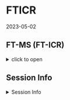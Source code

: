 FTICR
================
2023-05-02

## FT-MS (FT-ICR)

<details>
<summary>
click to open
</summary>

### FTICR Van krevelen diagrams:

<details>
<summary>
click to open
</summary>

![](FTICR_files/figure-gfm/unnamed-chunk-1-1.png)<!-- -->

![](FTICR_files/figure-gfm/unnamed-chunk-2-1.png)<!-- -->![](FTICR_files/figure-gfm/unnamed-chunk-2-2.png)<!-- -->![](FTICR_files/figure-gfm/unnamed-chunk-2-3.png)<!-- -->
</details>

### FTICR Common vs unique peaks by treatment:

<details>
<summary>
click to open
</summary>
<details>
<summary>
click to open
</summary>

![](FTICR_files/figure-gfm/unnamed-chunk-3-1.png)<!-- -->![](FTICR_files/figure-gfm/unnamed-chunk-3-2.png)<!-- -->

| Class              |  -2 |  -6 |
|:-------------------|----:|----:|
| aliphatic          | 439 | 202 |
| aromatic           |  24 |  31 |
| condensed aromatic |  16 |  11 |
| unsaturated/lignin |  87 | 137 |

![](FTICR_files/figure-gfm/unnamed-chunk-3-3.png)<!-- -->

| Class              | Pre |   2 |   4 |   6 |   8 |  10 |
|:-------------------|----:|----:|----:|----:|----:|----:|
| aliphatic          |  47 |  53 |  16 |   9 |  14 |   9 |
| aromatic           |  12 |   2 |   2 |   1 |   2 |  NA |
| condensed aromatic |   2 |   4 |  NA |  NA |   4 |  NA |
| unsaturated/lignin |  31 |  10 |   7 |   3 |   7 |   1 |

![](FTICR_files/figure-gfm/unnamed-chunk-3-4.png)<!-- -->

    ## NULL

| Class              | -2_Pre | -6_Pre | -2_2 | -6_2 | -2_4 | -6_4 | -2_6 | -6_6 | -2_8 | -6_8 | -2_10 | -6_10 |
|:-------------------|-------:|-------:|-----:|-----:|-----:|-----:|-----:|-----:|-----:|-----:|------:|------:|
| aliphatic          |     34 |      7 |   51 |    2 |   16 |   NA |    9 |   NA |   13 |    1 |     9 |    NA |
| aromatic           |      9 |      3 |    2 |   NA |    1 |    1 |   NA |    1 |    2 |   NA |    NA |    NA |
| condensed aromatic |      2 |     NA |    4 |   NA |   NA |   NA |   NA |   NA |    4 |   NA |    NA |    NA |
| unsaturated/lignin |     20 |      5 |    9 |    1 |    6 |    1 |    2 |    1 |    6 |    1 |    NA |     1 |

</details>
<details>
<summary>
click to open
</summary>

![](FTICR_files/figure-gfm/unnamed-chunk-4-1.png)<!-- -->![](FTICR_files/figure-gfm/unnamed-chunk-4-2.png)<!-- -->

| Class              |  -2 |  -6 |
|:-------------------|----:|----:|
| aliphatic          | 145 | 123 |
| aromatic           |  13 |  30 |
| condensed aromatic |   8 |   9 |
| unsaturated/lignin |  72 | 112 |

![](FTICR_files/figure-gfm/unnamed-chunk-4-3.png)<!-- -->

| Class              | Pre |   2 |   4 |   6 |   8 |  10 |
|:-------------------|----:|----:|----:|----:|----:|----:|
| aliphatic          |  26 |   6 |   6 |   3 |  10 |   1 |
| aromatic           |  10 |  NA |   1 |   1 |   2 |  NA |
| condensed aromatic |   1 |  NA |  NA |  NA |   4 |  NA |
| unsaturated/lignin |  27 |   2 |   7 |   3 |   6 |   1 |

![](FTICR_files/figure-gfm/unnamed-chunk-4-4.png)<!-- -->

    ## NULL

| Class              | -2_Pre | -6_Pre | -2_2 | -6_2 | -2_4 | -6_4 | -2_6 | -6_6 | -2_8 | -6_8 | -6_10 |
|:-------------------|-------:|-------:|-----:|-----:|-----:|-----:|-----:|-----:|-----:|-----:|------:|
| aliphatic          |     13 |     10 |    3 |    3 |    6 |   NA |    2 |    1 |    9 |    1 |     1 |
| aromatic           |      7 |      3 |   NA |   NA |   NA |    1 |   NA |    1 |    2 |   NA |    NA |
| condensed aromatic |      1 |     NA |   NA |   NA |   NA |   NA |   NA |   NA |    4 |   NA |    NA |
| unsaturated/lignin |     15 |      6 |    1 |    1 |    7 |   NA |    2 |    1 |    5 |    1 |     1 |

</details>
<details>
<summary>
click to open
</summary>
![](FTICR_files/figure-gfm/unnamed-chunk-5-1.png)<!-- -->![](FTICR_files/figure-gfm/unnamed-chunk-5-2.png)<!-- -->
<table>
<thead>
<tr>
<th style="text-align:left;">
Class
</th>
<th style="text-align:right;">
-2
</th>
<th style="text-align:right;">
-6
</th>
</tr>
</thead>
<tbody>
<tr>
<td style="text-align:left;">
aliphatic
</td>
<td style="text-align:right;">
405
</td>
<td style="text-align:right;">
196
</td>
</tr>
<tr>
<td style="text-align:left;">
aromatic
</td>
<td style="text-align:right;">
21
</td>
<td style="text-align:right;">
3
</td>
</tr>
<tr>
<td style="text-align:left;">
condensed aromatic
</td>
<td style="text-align:right;">
16
</td>
<td style="text-align:right;">
3
</td>
</tr>
<tr>
<td style="text-align:left;">
unsaturated/lignin
</td>
<td style="text-align:right;">
76
</td>
<td style="text-align:right;">
59
</td>
</tr>
</tbody>
</table>
![](FTICR_files/figure-gfm/unnamed-chunk-5-3.png)<!-- -->
<table>
<thead>
<tr>
<th style="text-align:left;">
Class
</th>
<th style="text-align:right;">
Pre
</th>
<th style="text-align:right;">
2
</th>
<th style="text-align:right;">
4
</th>
<th style="text-align:right;">
6
</th>
<th style="text-align:right;">
8
</th>
<th style="text-align:right;">
10
</th>
</tr>
</thead>
<tbody>
<tr>
<td style="text-align:left;">
aliphatic
</td>
<td style="text-align:right;">
27
</td>
<td style="text-align:right;">
57
</td>
<td style="text-align:right;">
14
</td>
<td style="text-align:right;">
9
</td>
<td style="text-align:right;">
12
</td>
<td style="text-align:right;">
9
</td>
</tr>
<tr>
<td style="text-align:left;">
aromatic
</td>
<td style="text-align:right;">
7
</td>
<td style="text-align:right;">
3
</td>
<td style="text-align:right;">
1
</td>
<td style="text-align:right;">
NA
</td>
<td style="text-align:right;">
1
</td>
<td style="text-align:right;">
NA
</td>
</tr>
<tr>
<td style="text-align:left;">
condensed aromatic
</td>
<td style="text-align:right;">
3
</td>
<td style="text-align:right;">
6
</td>
<td style="text-align:right;">
NA
</td>
<td style="text-align:right;">
NA
</td>
<td style="text-align:right;">
NA
</td>
<td style="text-align:right;">
NA
</td>
</tr>
<tr>
<td style="text-align:left;">
unsaturated/lignin
</td>
<td style="text-align:right;">
14
</td>
<td style="text-align:right;">
19
</td>
<td style="text-align:right;">
3
</td>
<td style="text-align:right;">
1
</td>
<td style="text-align:right;">
2
</td>
<td style="text-align:right;">
2
</td>
</tr>
</tbody>
</table>

![](FTICR_files/figure-gfm/unnamed-chunk-5-4.png)<!-- -->

    ## NULL

<table>
<thead>
<tr>
<th style="text-align:left;">
Class
</th>
<th style="text-align:right;">
-2_Pre
</th>
<th style="text-align:right;">
-6_Pre
</th>
<th style="text-align:right;">
-2_2
</th>
<th style="text-align:right;">
-6_2
</th>
<th style="text-align:right;">
-2_4
</th>
<th style="text-align:right;">
-6_4
</th>
<th style="text-align:right;">
-2_6
</th>
<th style="text-align:right;">
-2_8
</th>
<th style="text-align:right;">
-2_10
</th>
</tr>
</thead>
<tbody>
<tr>
<td style="text-align:left;">
aliphatic
</td>
<td style="text-align:right;">
23
</td>
<td style="text-align:right;">
1
</td>
<td style="text-align:right;">
56
</td>
<td style="text-align:right;">
1
</td>
<td style="text-align:right;">
14
</td>
<td style="text-align:right;">
NA
</td>
<td style="text-align:right;">
9
</td>
<td style="text-align:right;">
12
</td>
<td style="text-align:right;">
9
</td>
</tr>
<tr>
<td style="text-align:left;">
aromatic
</td>
<td style="text-align:right;">
6
</td>
<td style="text-align:right;">
1
</td>
<td style="text-align:right;">
3
</td>
<td style="text-align:right;">
NA
</td>
<td style="text-align:right;">
1
</td>
<td style="text-align:right;">
NA
</td>
<td style="text-align:right;">
NA
</td>
<td style="text-align:right;">
1
</td>
<td style="text-align:right;">
NA
</td>
</tr>
<tr>
<td style="text-align:left;">
condensed aromatic
</td>
<td style="text-align:right;">
3
</td>
<td style="text-align:right;">
NA
</td>
<td style="text-align:right;">
6
</td>
<td style="text-align:right;">
NA
</td>
<td style="text-align:right;">
NA
</td>
<td style="text-align:right;">
NA
</td>
<td style="text-align:right;">
NA
</td>
<td style="text-align:right;">
NA
</td>
<td style="text-align:right;">
NA
</td>
</tr>
<tr>
<td style="text-align:left;">
unsaturated/lignin
</td>
<td style="text-align:right;">
9
</td>
<td style="text-align:right;">
2
</td>
<td style="text-align:right;">
19
</td>
<td style="text-align:right;">
NA
</td>
<td style="text-align:right;">
1
</td>
<td style="text-align:right;">
2
</td>
<td style="text-align:right;">
1
</td>
<td style="text-align:right;">
2
</td>
<td style="text-align:right;">
2
</td>
</tr>
</tbody>
</table>
</details>
</details>

### FTICR Permanova results and PCAs:

#### relative abundance

<details>
<summary>
click to open
</summary>

![](FTICR_files/figure-gfm/unnamed-chunk-6-1.png)<!-- -->![](FTICR_files/figure-gfm/unnamed-chunk-6-2.png)<!-- -->![](FTICR_files/figure-gfm/unnamed-chunk-6-3.png)<!-- -->

</details>

#### PCA results:

<details>
<summary>
click to open
</summary>
![](FTICR_files/figure-gfm/unnamed-chunk-7-1.png)<!-- -->![](FTICR_files/figure-gfm/unnamed-chunk-7-2.png)<!-- -->![](FTICR_files/figure-gfm/unnamed-chunk-7-3.png)<!-- -->
<table>
<caption>
Permanova results: axis class all
</caption>
<thead>
<tr>
<th style="text-align:left;">
</th>
<th style="text-align:right;">
Df
</th>
<th style="text-align:right;">
SumOfSqs
</th>
<th style="text-align:right;">
R2
</th>
<th style="text-align:right;">
F
</th>
<th style="text-align:right;">
Pr(\>F)
</th>
</tr>
</thead>
<tbody>
<tr>
<td style="text-align:left;">
pre
</td>
<td style="text-align:right;">
1
</td>
<td style="text-align:right;">
0.2991305
</td>
<td style="text-align:right;">
0.0437799
</td>
<td style="text-align:right;">
9.3601645
</td>
<td style="text-align:right;">
0.002
</td>
</tr>
<tr>
<td style="text-align:left;">
inc
</td>
<td style="text-align:right;">
5
</td>
<td style="text-align:right;">
0.0098561
</td>
<td style="text-align:right;">
0.0014425
</td>
<td style="text-align:right;">
0.0616820
</td>
<td style="text-align:right;">
0.995
</td>
</tr>
<tr>
<td style="text-align:left;">
pre:inc
</td>
<td style="text-align:right;">
5
</td>
<td style="text-align:right;">
0.0361773
</td>
<td style="text-align:right;">
0.0052948
</td>
<td style="text-align:right;">
0.2264067
</td>
<td style="text-align:right;">
0.952
</td>
</tr>
<tr>
<td style="text-align:left;">
Residual
</td>
<td style="text-align:right;">
203
</td>
<td style="text-align:right;">
6.4874389
</td>
<td style="text-align:right;">
0.9494828
</td>
<td style="text-align:right;">
NA
</td>
<td style="text-align:right;">
NA
</td>
</tr>
<tr>
<td style="text-align:left;">
Total
</td>
<td style="text-align:right;">
214
</td>
<td style="text-align:right;">
6.8326028
</td>
<td style="text-align:right;">
1.0000000
</td>
<td style="text-align:right;">
NA
</td>
<td style="text-align:right;">
NA
</td>
</tr>
</tbody>
</table>
![](FTICR_files/figure-gfm/unnamed-chunk-7-4.png)<!-- -->![](FTICR_files/figure-gfm/unnamed-chunk-7-5.png)<!-- -->
<table>
<caption>
Permanova results: Axis class Polar only
</caption>
<thead>
<tr>
<th style="text-align:left;">
</th>
<th style="text-align:right;">
Df
</th>
<th style="text-align:right;">
SumOfSqs
</th>
<th style="text-align:right;">
R2
</th>
<th style="text-align:right;">
F
</th>
<th style="text-align:right;">
Pr(\>F)
</th>
</tr>
</thead>
<tbody>
<tr>
<td style="text-align:left;">
pre
</td>
<td style="text-align:right;">
1
</td>
<td style="text-align:right;">
0.0004596
</td>
<td style="text-align:right;">
0.0321579
</td>
<td style="text-align:right;">
10.58298
</td>
<td style="text-align:right;">
0.001
</td>
</tr>
<tr>
<td style="text-align:left;">
inc
</td>
<td style="text-align:right;">
5
</td>
<td style="text-align:right;">
0.0066832
</td>
<td style="text-align:right;">
0.4676090
</td>
<td style="text-align:right;">
30.77754
</td>
<td style="text-align:right;">
0.001
</td>
</tr>
<tr>
<td style="text-align:left;">
pre:inc
</td>
<td style="text-align:right;">
5
</td>
<td style="text-align:right;">
0.0029803
</td>
<td style="text-align:right;">
0.2085238
</td>
<td style="text-align:right;">
13.72482
</td>
<td style="text-align:right;">
0.001
</td>
</tr>
<tr>
<td style="text-align:left;">
Residual
</td>
<td style="text-align:right;">
96
</td>
<td style="text-align:right;">
0.0041692
</td>
<td style="text-align:right;">
0.2917093
</td>
<td style="text-align:right;">
NA
</td>
<td style="text-align:right;">
NA
</td>
</tr>
<tr>
<td style="text-align:left;">
Total
</td>
<td style="text-align:right;">
107
</td>
<td style="text-align:right;">
0.0142922
</td>
<td style="text-align:right;">
1.0000000
</td>
<td style="text-align:right;">
NA
</td>
<td style="text-align:right;">
NA
</td>
</tr>
</tbody>
</table>
![](FTICR_files/figure-gfm/unnamed-chunk-7-6.png)<!-- -->![](FTICR_files/figure-gfm/unnamed-chunk-7-7.png)<!-- -->
<table>
<caption>
Permanova results: Axis class Non-Polar only
</caption>
<thead>
<tr>
<th style="text-align:left;">
</th>
<th style="text-align:right;">
Df
</th>
<th style="text-align:right;">
SumOfSqs
</th>
<th style="text-align:right;">
R2
</th>
<th style="text-align:right;">
F
</th>
<th style="text-align:right;">
Pr(\>F)
</th>
</tr>
</thead>
<tbody>
<tr>
<td style="text-align:left;">
pre
</td>
<td style="text-align:right;">
1
</td>
<td style="text-align:right;">
0.0050061
</td>
<td style="text-align:right;">
0.1717359
</td>
<td style="text-align:right;">
26.4653827
</td>
<td style="text-align:right;">
0.001
</td>
</tr>
<tr>
<td style="text-align:left;">
inc
</td>
<td style="text-align:right;">
5
</td>
<td style="text-align:right;">
0.0052433
</td>
<td style="text-align:right;">
0.1798715
</td>
<td style="text-align:right;">
5.5438239
</td>
<td style="text-align:right;">
0.001
</td>
</tr>
<tr>
<td style="text-align:left;">
pre:inc
</td>
<td style="text-align:right;">
5
</td>
<td style="text-align:right;">
0.0009308
</td>
<td style="text-align:right;">
0.0319305
</td>
<td style="text-align:right;">
0.9841303
</td>
<td style="text-align:right;">
0.429
</td>
</tr>
<tr>
<td style="text-align:left;">
Residual
</td>
<td style="text-align:right;">
95
</td>
<td style="text-align:right;">
0.0179699
</td>
<td style="text-align:right;">
0.6164622
</td>
<td style="text-align:right;">
NA
</td>
<td style="text-align:right;">
NA
</td>
</tr>
<tr>
<td style="text-align:left;">
Total
</td>
<td style="text-align:right;">
106
</td>
<td style="text-align:right;">
0.0291500
</td>
<td style="text-align:right;">
1.0000000
</td>
<td style="text-align:right;">
NA
</td>
<td style="text-align:right;">
NA
</td>
</tr>
</tbody>
</table>
</details>
</details>

## Session Info

<details>
<summary>
Session Info
</summary>

Date run: 2023-05-24

    ## R version 4.2.3 (2023-03-15 ucrt)
    ## Platform: x86_64-w64-mingw32/x64 (64-bit)
    ## Running under: Windows 10 x64 (build 19045)
    ## 
    ## Matrix products: default
    ## 
    ## locale:
    ## [1] LC_COLLATE=English_United States.utf8 
    ## [2] LC_CTYPE=English_United States.utf8   
    ## [3] LC_MONETARY=English_United States.utf8
    ## [4] LC_NUMERIC=C                          
    ## [5] LC_TIME=English_United States.utf8    
    ## 
    ## attached base packages:
    ## [1] grid      stats     graphics  grDevices utils     datasets  methods  
    ## [8] base     
    ## 
    ## other attached packages:
    ##  [1] pmartR_2.3.0      agricolae_1.3-5   knitr_1.42        nlme_3.1-162     
    ##  [5] cowplot_1.1.1     ggpubr_0.6.0      janitor_2.2.0     pracma_2.4.2     
    ##  [9] reshape2_1.4.4    ggbiplot_0.55     scales_1.2.1.9000 plyr_1.8.8       
    ## [13] vegan_2.6-4       lattice_0.20-45   permute_0.9-7     lubridate_1.9.2  
    ## [17] forcats_1.0.0     stringr_1.5.0     dplyr_1.1.1       purrr_1.0.1      
    ## [21] readr_2.1.4       tidyr_1.3.0       tibble_3.2.1      ggplot2_3.4.1    
    ## [25] tidyverse_2.0.0   tarchetypes_0.7.6 targets_0.14.3   
    ## 
    ## loaded via a namespace (and not attached):
    ##  [1] colorspace_2.1-0   ggsignif_0.6.4     ellipsis_0.3.2     snakecase_0.11.0  
    ##  [5] fs_1.6.2           rstudioapi_0.14    farver_2.1.1       listenv_0.9.0     
    ##  [9] furrr_0.3.1        fansi_1.0.4        xml2_1.3.4         codetools_0.2-19  
    ## [13] splines_4.2.3      broom_1.0.4        cluster_2.1.4      shiny_1.7.4       
    ## [17] compiler_4.2.3     httr_1.4.6         backports_1.4.1    Matrix_1.5-4      
    ## [21] fastmap_1.1.1      cli_3.6.0          later_1.3.0        htmltools_0.5.4   
    ## [25] tools_4.2.3        igraph_1.4.1       gtable_0.3.3       glue_1.6.2        
    ## [29] Rcpp_1.0.10        carData_3.0-5      vctrs_0.6.0        svglite_2.1.1     
    ## [33] iterators_1.0.14   xfun_0.38          globals_0.16.2     ps_1.7.2          
    ## [37] rvest_1.0.3        timechange_0.2.0   mime_0.12          miniUI_0.1.1.1    
    ## [41] lifecycle_1.0.3    rstatix_0.7.2      future_1.32.0      MASS_7.3-60       
    ## [45] hms_1.1.3          promises_1.2.0.1   parallel_4.2.3     yaml_2.3.7        
    ## [49] labelled_2.11.0    ggExtra_0.10.0     stringi_1.7.12     highr_0.10        
    ## [53] klaR_1.7-2         AlgDesign_1.2.1    foreach_1.5.2      systemfonts_1.0.4 
    ## [57] rlang_1.1.0        pkgconfig_2.0.3    evaluate_0.21      labeling_0.4.2    
    ## [61] processx_3.8.0     tidyselect_1.2.0   parallelly_1.35.0  magrittr_2.0.3    
    ## [65] R6_2.5.1           generics_0.1.3     base64url_1.4      combinat_0.0-8    
    ## [69] pillar_1.9.0       haven_2.5.2        withr_2.5.0        mgcv_1.8-42       
    ## [73] abind_1.4-5        car_3.1-2          questionr_0.7.8    utf8_1.2.3        
    ## [77] tzdb_0.3.0         rmarkdown_2.21     future.callr_0.8.1 data.table_1.14.8 
    ## [81] callr_3.7.3        webshot_0.5.4      digest_0.6.31      xtable_1.8-4      
    ## [85] httpuv_1.6.9       munsell_0.5.0      viridisLite_0.4.2  kableExtra_1.3.4

</details>
